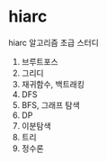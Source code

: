 # hiarc
hiarc 알고리즘 초급 스터디
1. 브루트포스
2. 그리디
3. 재귀함수, 백트래킹
4. DFS
5. BFS, 그래프 탐색
6. DP
7. 이분탐색
8. 트리
9. 정수론
